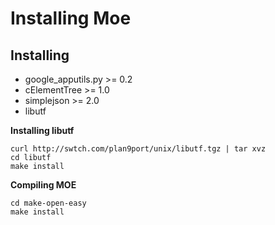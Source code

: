 # Installing Moe #

## Installing ##

  * google\_apputils.py >= 0.2
  * cElementTree >= 1.0
  * simplejson >= 2.0
  * libutf

**Installing libutf**
```
curl http://swtch.com/plan9port/unix/libutf.tgz | tar xvz
cd libutf
make install
```

**Compiling MOE**

```
cd make-open-easy
make install
```